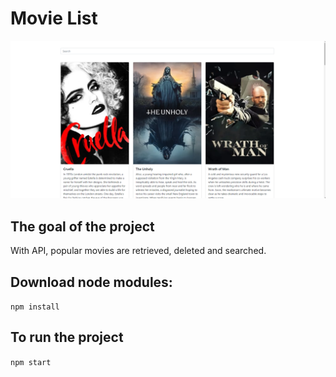 # Movie List

![Movie List Design](https://github.com/melisademirparmak/movies/blob/master/src/images/preview.PNG)




## The goal of the project

With API, popular movies are retrieved, deleted and searched.

## Download node modules:
`npm install`

## To run the project
`npm start`
